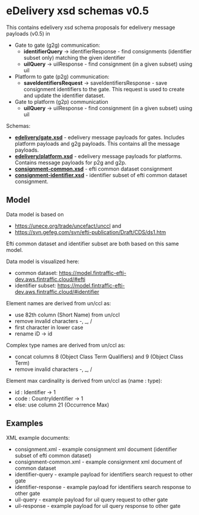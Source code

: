 eDelivery xsd schemas v0.5
===

This contains edelivery xsd schema proposals for edelivery message payloads (v0.5) in 
- Gate to gate (g2g) communication:
  - **identifierQuery** -> identifierResponse - find consignments (identifier subset only) matching the given identifier
  - **uilQuery** -> uilResponse - find consignment (in a given subset) using uil
- Platform to gate (p2g) communication:
  - **saveIdentifiersRequest** -> saveIdentifiersResponse - save consignment identifiers to the gate. This request is used to create and update the identifier dataset.
- Gate to platform (g2p) communication
  - **uilQuery** -> uilResponse - find consignment (in a given subset) using uil

Schemas:
- **[edelivery/gate.xsd](edelivery/gate.xsd)** - edelivery message payloads for gates. Includes platform payloads and g2g payloads. This contains all the message payloads.
- **[edelivery/platform.xsd](edelivery/platform.xsd)** - edelivery message payloads for platforms. Contains message payloads for p2g and g2p.
- **[consignment-common.xsd](consignment-common.xsd)** - efti common dataset consignment
- **[consignment-identifier.xsd](consignment-identifier.xsd)** - identifier subset of efti common dataset consignment.

Model
-
Data model is based on 
- https://unece.org/trade/uncefact/unccl and
- https://svn.gefeg.com/svn/efti-publication/Draft/CDS/ds1.htm

Efti common dataset and identifier subset are both based on this same model.

Data model is visualized here:
- common dataset: https://model.fintraffic-efti-dev.aws.fintraffic.cloud/#efti
- identifier subset: https://model.fintraffic-efti-dev.aws.fintraffic.cloud/#identifier

Element names are derived from un/ccl as:
- use 82th column (Short Name) from un/ccl 
- remove invalid characters -, _, /
- first character in lower case
- rename iD -> id

Complex type names are derived from un/ccl as:
- concat columns 8 (Object Class Term Qualifiers) and 9 (Object Class Term)
- remove invalid characters -, _, /

Element max cardinality is derived from un/ccl as (name : type):
- id : Identifier -> 1
- code : CountryIdentifier -> 1
- else: use column 21 (Occurrence Max)

Examples 
-  
XML example documents:

- consignment.xml - example consignment xml document (identifier subset of efti common dataset)
- consignment-common.xml - example consignment xml document of common dataset
- identifier-query - example payload for identifiers search request to other gate
- identifier-response - example payload for identifiers search response to other gate
- uil-query - example payload for uil query request to other gate
- uil-response - example payload for uil query response to other gate